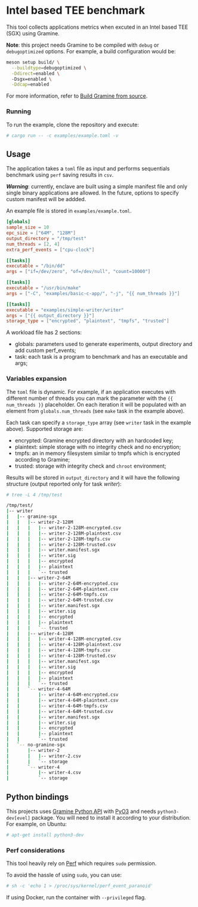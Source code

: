 # Intel based TEE benchmark
This tool collects applications metrics when excuted in an Intel based TEE (SGX) using Gramine.

**Note**: this project needs Gramine to be compiled with `debug` or `debugoptimized` options.
For example, a build configuration would be:

```sh
meson setup build/ \
  --buildtype=debugoptimized \
  -Ddirect=enabled \ 
  -Dsgx=enabled \
  -Ddcap=enabled
```
For more information, refer to [Build Gramine from source](https://gramine.readthedocs.io/en/stable/devel/building.html).

### Running
To run the example, clone the repository and execute:

```sh
# cargo run -- -c examples/example.toml -v
```
## Usage
The application takes a `toml` file as input and performs sequentials benchmark using `perf`
saving results in `csv`.

***Warning***: currently, enclave are built using a simple manifest file and only single binary 
applications are allowed. In the future, options to specify custom manifest will be addded.

An example file is stored in `examples/example.toml`.

```toml
[globals]
sample_size = 10
epc_size = ["64M", "128M"]
output_directory = "/tmp/test"
num_threads = [2, 4]
extra_perf_events = ["cpu-clock"]

[[tasks]]
executable = "/bin/dd"
args = ["if=/dev/zero", "of=/dev/null", "count=10000"]

[[tasks]]
executable = "/usr/bin/make"
args = ["-C", "examples/basic-c-app/", "-j", "{{ num_threads }}"]

[[tasks]]
executable = "examples/simple-writer/writer"
args = ["{{ output_directory }}"]
storage_type = ["encrypted", "plaintext", "tmpfs", "trusted"]
```
A workload file has 2 sections:
* globals: parameters used to generate experiments, output directory and add custom perf_events;
* task: each task is a program to benchmark and has an executable and args;

### Variables expansion
The `toml` file is dynamic. For example, if an application executes with different number of threads you can mark the parameter with the `{{ num_threads }}` placeholder. On each iteration it will be populated with an element from `globals.num_threads` (see `make` task in the example above).

Each task can specify a `storage_type` array (see `writer` task in the example above). Supported storage are:
* encrypted: Gramine encrypted directory with an hardcoded key;
* plaintext: simple storage with no integrity check and no encryption;
* tmpfs: an in memory filesystem similar to tmpfs which is encrypted according to Gramine;
* trusted: storage with integrity check and `chroot` environment;

Results will be stored in `output_directory` and it will have the following structure (output reported only for task *writer*):

```sh
# tree -L 4 /tmp/test

/tmp/test/
|-- writer
|   |-- gramine-sgx
|   |   |-- writer-2-128M
|   |   |   |-- writer-2-128M-encrypted.csv
|   |   |   |-- writer-2-128M-plaintext.csv
|   |   |   |-- writer-2-128M-tmpfs.csv
|   |   |   |-- writer-2-128M-trusted.csv
|   |   |   |-- writer.manifest.sgx
|   |   |   |-- writer.sig
|   |   |   |-- encrypted
|   |   |   |-- plaintext
|   |   |   `-- trusted
|   |   |-- writer-2-64M
|   |   |   |-- writer-2-64M-encrypted.csv
|   |   |   |-- writer-2-64M-plaintext.csv
|   |   |   |-- writer-2-64M-tmpfs.csv
|   |   |   |-- writer-2-64M-trusted.csv
|   |   |   |-- writer.manifest.sgx
|   |   |   |-- writer.sig
|   |   |   |-- encrypted
|   |   |   |-- plaintext
|   |   |   `-- trusted
|   |   |-- writer-4-128M
|   |   |   |-- writer-4-128M-encrypted.csv
|   |   |   |-- writer-4-128M-plaintext.csv
|   |   |   |-- writer-4-128M-tmpfs.csv
|   |   |   |-- writer-4-128M-trusted.csv
|   |   |   |-- writer.manifest.sgx
|   |   |   |-- writer.sig
|   |   |   |-- encrypted
|   |   |   |-- plaintext
|   |   |   `-- trusted
|   |   `-- writer-4-64M
|   |       |-- writer-4-64M-encrypted.csv
|   |       |-- writer-4-64M-plaintext.csv
|   |       |-- writer-4-64M-tmpfs.csv
|   |       |-- writer-4-64M-trusted.csv
|   |       |-- writer.manifest.sgx
|   |       |-- writer.sig
|   |       |-- encrypted
|   |       |-- plaintext
|   |       `-- trusted
|   `-- no-gramine-sgx
|       |-- writer-2
|       |   |-- writer-2.csv
|       |   `-- storage
|       `-- writer-4
|           |-- writer-4.csv
|           `-- storage
```


## Python bindings
This projects uses [Gramine Python API](https://gramine.readthedocs.io/en/stable/python/api.html) 
with [PyO3](https://github.com/PyO3/pyo3) and needs `python3-dev[evel]` package. You will need 
to install it according to your distribution. For example, on Ubuntu:

```sh
# apt-get install python3-dev
```

### Perf considerations
This tool heavily rely on [Perf](https://perfwiki.github.io/main/) which requires `sudo` permission. 

To avoid the hassle of using `sudo`, you can use:

```sh
# sh -c 'echo 1 > /proc/sys/kernel/perf_event_paranoid'
```

If using Docker, run the container with `--privileged` flag.
